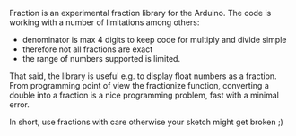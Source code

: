 
Fraction is an experimental fraction library for the Arduino.
The code is working with a number of limitations among others:
- denominator is max 4 digits to keep code for multiply and divide simple
- therefore not all fractions are exact
- the range of numbers supported is limited.

That said, the library is useful e.g. to display float numbers as a fraction.
From programming point of view the fractionize function, converting a double
into a fraction is a nice programming problem, fast with a minimal error.

In short, use fractions with care otherwise your sketch might get broken ;)